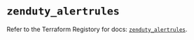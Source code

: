 # `zenduty_alertrules`

Refer to the Terraform Registory for docs: [`zenduty_alertrules`](https://www.terraform.io/docs/providers/zenduty/r/alertrules).
